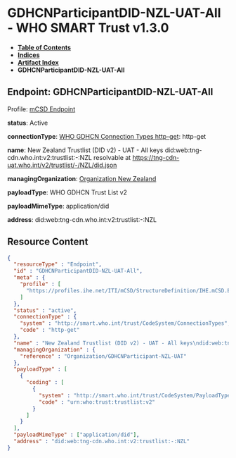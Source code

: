 # GDHCNParticipantDID-NZL-UAT-All - WHO SMART Trust v1.3.0

* [**Table of Contents**](toc.md)
* [**Indices**](indices.md)
* [**Artifact Index**](artifacts.md)
* **GDHCNParticipantDID-NZL-UAT-All**

## Endpoint: GDHCNParticipantDID-NZL-UAT-All

Profile: [mCSD Endpoint](https://profiles.ihe.net/ITI/mCSD/4.0.0/StructureDefinition-IHE.mCSD.Endpoint.html)

**status**: Active

**connectionType**: [WHO GDHCN Connection Types http-get](CodeSystem-ConnectionTypes.md#ConnectionTypes-http-get): http-get

**name**: New Zealand Trustlist (DID v2) - UAT - All keys did:web:tng-cdn.who.int:v2:trustlist:-:NZL resolvable at https://tng-cdn-uat.who.int/v2/trustlist/-/NZL/did.json

**managingOrganization**: [Organization New Zealand](Organization-GDHCNParticipant-NZL-UAT.md)

**payloadType**: WHO GDHCN Trust List v2

**payloadMimeType**: application/did

**address**: did:web:tng-cdn.who.int:v2:trustlist:-:NZL



## Resource Content

```json
{
  "resourceType" : "Endpoint",
  "id" : "GDHCNParticipantDID-NZL-UAT-All",
  "meta" : {
    "profile" : [
      "https://profiles.ihe.net/ITI/mCSD/StructureDefinition/IHE.mCSD.Endpoint"
    ]
  },
  "status" : "active",
  "connectionType" : {
    "system" : "http://smart.who.int/trust/CodeSystem/ConnectionTypes",
    "code" : "http-get"
  },
  "name" : "New Zealand Trustlist (DID v2) - UAT - All keys\ndid:web:tng-cdn.who.int:v2:trustlist:-:NZL\nresolvable at https://tng-cdn-uat.who.int/v2/trustlist/-/NZL/did.json",
  "managingOrganization" : {
    "reference" : "Organization/GDHCNParticipant-NZL-UAT"
  },
  "payloadType" : [
    {
      "coding" : [
        {
          "system" : "http://smart.who.int/trust/CodeSystem/PayloadTypes",
          "code" : "urn:who:trust:trustlist:v2"
        }
      ]
    }
  ],
  "payloadMimeType" : ["application/did"],
  "address" : "did:web:tng-cdn.who.int:v2:trustlist:-:NZL"
}

```
